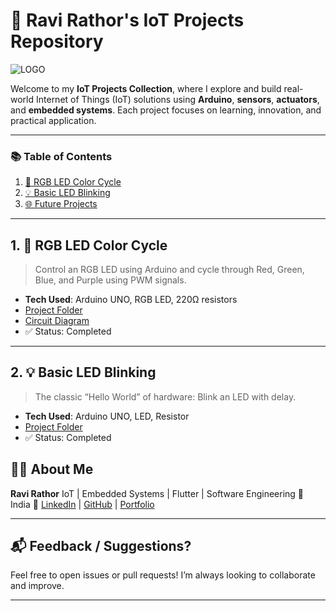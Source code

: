 # 🚀 Ravi Rathor's IoT Projects Repository

![LOGO](logo.avif)

Welcome to my **IoT Projects Collection**, where I explore and build real-world Internet of Things (IoT) solutions using **Arduino**, **sensors**, **actuators**, and **embedded systems**. Each project focuses on learning, innovation, and practical application.

---

### 📚 Table of Contents

1. [🔴 RGB LED Color Cycle](#1-rgb-led-color-cycle)
2. [💡 Basic LED Blinking](#2-basic-led-blinking)
3. [🌐 Future Projects](#future-projects)

---

## 1. 🔴 RGB LED Color Cycle

> Control an RGB LED using Arduino and cycle through Red, Green, Blue, and Purple using PWM signals.

* **Tech Used**: Arduino UNO, RGB LED, 220Ω resistors
* [Project Folder](./RGB_LED_Color_Cycle)
* [Circuit Diagram](RGB_LED_Color_Cycle/circuit.png)
* ✅ Status: Completed

---

## 2. 💡 Basic LED Blinking

> The classic “Hello World” of hardware: Blink an LED with delay.

* **Tech Used**: Arduino UNO, LED, Resistor
* [Project Folder](./LED_Blink)
* ✅ Status: Completed

## 👨‍💻 About Me

**Ravi Rathor**
IoT | Embedded Systems | Flutter | Software Engineering
📍 India
🔗 [LinkedIn](#) | [GitHub](#) | [Portfolio](#)

---

## 📬 Feedback / Suggestions?

Feel free to open issues or pull requests! I’m always looking to collaborate and improve.

---

